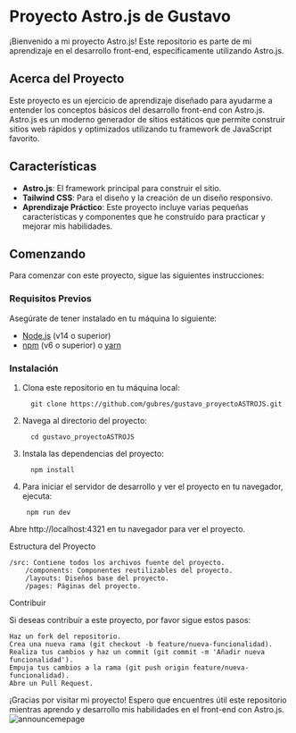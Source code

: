 # Proyecto Astro.js de Gustavo

¡Bienvenido a mi proyecto Astro.js! Este repositorio es parte de mi aprendizaje en el desarrollo front-end, específicamente utilizando Astro.js.

## Acerca del Proyecto

Este proyecto es un ejercicio de aprendizaje diseñado para ayudarme a entender los conceptos básicos del desarrollo front-end con Astro.js. Astro.js es un moderno generador de sitios estáticos que permite construir sitios web rápidos y optimizados utilizando tu framework de JavaScript favorito.

## Características

- **Astro.js**: El framework principal para construir el sitio.
- **Tailwind CSS**: Para el diseño y la creación de un diseño responsivo.
- **Aprendizaje Práctico**: Este proyecto incluye varias pequeñas características y componentes que he construido para practicar y mejorar mis habilidades.

## Comenzando

Para comenzar con este proyecto, sigue las siguientes instrucciones:

### Requisitos Previos

Asegúrate de tener instalado en tu máquina lo siguiente:

- [Node.js](https://nodejs.org/) (v14 o superior)
- [npm](https://www.npmjs.com/) (v6 o superior) o [yarn](https://yarnpkg.com/)

### Instalación

1. Clona este repositorio en tu máquina local:

         git clone https://github.com/gubres/gustavo_proyectoASTROJS.git
   
2. Navega al directorio del proyecto:

         cd gustavo_proyectoASTROJS

3. Instala las dependencias del proyecto:

         npm install

4. Para iniciar el servidor de desarrollo y ver el proyecto en tu navegador, ejecuta:

        npm run dev

Abre http://localhost:4321 en tu navegador para ver el proyecto.

Estructura del Proyecto

    /src: Contiene todos los archivos fuente del proyecto.
        /components: Componentes reutilizables del proyecto.
        /layouts: Diseños base del proyecto.
        /pages: Páginas del proyecto.

Contribuir

Si deseas contribuir a este proyecto, por favor sigue estos pasos:

    Haz un fork del repositorio.
    Crea una nueva rama (git checkout -b feature/nueva-funcionalidad).
    Realiza tus cambios y haz un commit (git commit -m 'Añadir nueva funcionalidad').
    Empuja tus cambios a la rama (git push origin feature/nueva-funcionalidad).
    Abre un Pull Request.

¡Gracias por visitar mi proyecto! Espero que encuentres útil este repositorio mientras aprendo y desarrollo mis habilidades en el front-end con Astro.js.
![announcemepage](https://github.com/gubres/gustavo_proyectoASTROJS/assets/110687806/2b9b4d28-c19c-4c5d-afd8-1ed020e7730c)

